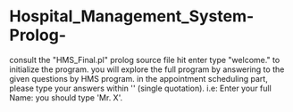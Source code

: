 # Hospital_Management_System-Prolog-

consult the "HMS_Final.pl" prolog source file 
hit enter
type "welcome." to initialize the program.
you will explore the full program by answering to the given questions by HMS program.
in the appointment scheduling part, please type your answers within '' (single quotation).
i.e: Enter your full Name:
you should type 'Mr. X'.
